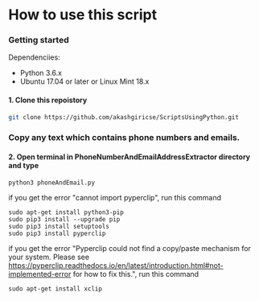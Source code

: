 # How to use this script

### Getting started
Dependenciies:
- Python 3.6.x
- Ubuntu 17.04 or later or Linux Mint 18.x 

#### 1. Clone this repoistory
```bash
git clone https://github.com/akashgiricse/ScriptsUsingPython.git
```

### Copy any text which contains phone numbers and emails.

#### 2. Open terminal in PhoneNumberAndEmailAddressExtractor directory and type
```
python3 phoneAndEmail.py
```

if you get the error "cannot import pyperclip", run this command 
```
sudo apt-get install python3-pip  
sudo pip3 install --upgrade pip
sudo pip3 install setuptools
sudo pip3 install pyperclip
```

if you get the error "Pyperclip could not find a copy/paste mechanism for your system. Please see https://pyperclip.readthedocs.io/en/latest/introduction.html#not-implemented-error for how to fix this.", run this command
```
sudo apt-get install xclip
```
